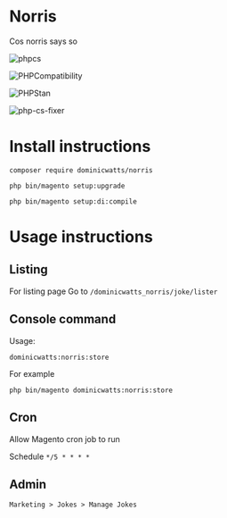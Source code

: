 # Norris

Cos norris says so

![phpcs](https://github.com/DominicWatts/Norris/workflows/phpcs/badge.svg)

![PHPCompatibility](https://github.com/DominicWatts/Norris/workflows/PHPCompatibility/badge.svg)

![PHPStan](https://github.com/DominicWatts/Norris/workflows/PHPStan/badge.svg)

![php-cs-fixer](https://github.com/DominicWatts/Norris/workflows/php-cs-fixer/badge.svg)

# Install instructions

    composer require dominicwatts/norris

    php bin/magento setup:upgrade

    php bin/magento setup:di:compile

# Usage instructions

## Listing

For listing page Go to `/dominicwatts_norris/joke/lister`

## Console command

Usage:

    dominicwatts:norris:store

For example

    php bin/magento dominicwatts:norris:store

## Cron

Allow Magento cron job to run

Schedule `*/5 * * * *`

## Admin

    Marketing > Jokes > Manage Jokes